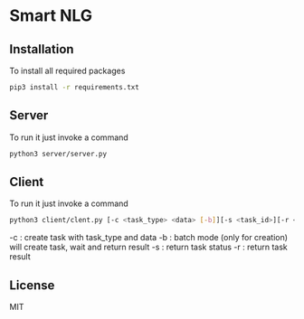 # Smart NLG

## Installation

To install all required packages

```sh
pip3 install -r requirements.txt
```

## Server

To run it just invoke a command

```sh
python3 server/server.py
```

## Client

To run it just invoke a command

```sh
python3 client/clent.py [-c <task_type> <data> [-b]][-s <task_id>][-r <task_id>]
```
-c : create task with task_type and data
-b : batch mode (only for creation) will create task, wait and return result
-s : return task status
-r : return task result

## License

MIT
